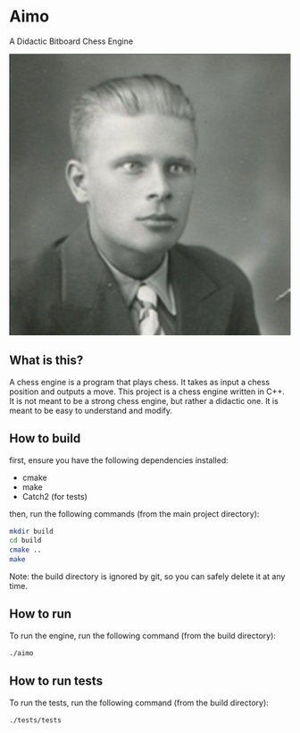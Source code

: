 # Aimo

A Didactic Bitboard Chess Engine

![Aimo Koivunen -- Finnish Soldier and the first documented case of a soldier overdosing on methamphetamine during combat.](https://github.com/OmuW/Aimo/blob/main/aimo.jpeg)

## What is this?

A chess engine is a program that plays chess. It takes as input a chess position and outputs a move. This project is a chess engine written in C++. It is not meant to be a strong chess engine, but rather a didactic one. It is meant to be easy to understand and modify.

## How to build

first, ensure you have the following dependencies installed:

- cmake
- make
- Catch2 (for tests)

then, run the following commands (from the main project directory):

```bash
mkdir build
cd build
cmake ..
make
```

Note: the build directory is ignored by git, so you can safely delete it at any time.

## How to run

To run the engine, run the following command (from the build directory):

```bash
./aimo
```

## How to run tests

To run the tests, run the following command (from the build directory):

```bash
./tests/tests
```
